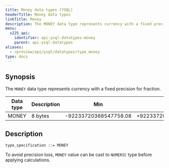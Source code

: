 ```yaml
---
title: Money data types [YSQL]
headerTitle: Money data types
linkTitle: Money
description: The MONEY data type represents currency with a fixed precision for fraction.
menu:
  v225_api:
    identifier: api-ysql-datatypes-money
    parent: api-ysql-datatypes
aliases:
  - /preview/api/ysql/datatypes/type_money
type: docs
---
```


## Synopsis

The `MONEY` data type represents currency with a fixed precision for fraction.

Data type | Description | Min | Max |
----------|-------------|-----|-----|
MONEY | 8 bytes | -92233720368547758.08 | +92233720368547758.07 |

## Description

```ebnf
type_specification ::= MONEY
```

To avoid precision loss, `MONEY` value can be cast to `NUMERIC` type before applying calculations.
